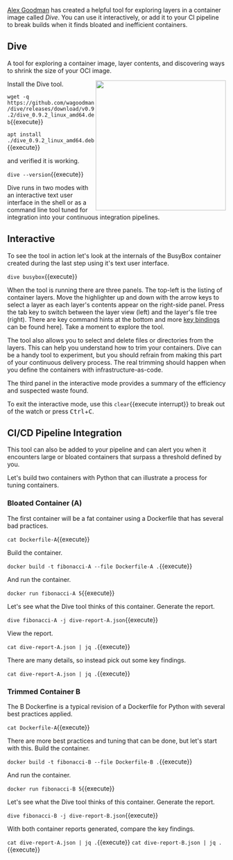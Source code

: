 [Alex Goodman](https://github.com/wagoodman) has created a helpful tool for exploring layers in a container image called _Dive_. You can use it interactively, or add it to your CI pipeline to break builds when it finds bloated and inefficient containers.

## Dive

A tool for exploring a container image, layer contents, and discovering ways to shrink the size of your OCI image.

<img align="right" src="https://github.com/wagoodman/dive/raw/master/.data/demo.gif" width="300">

Install the Dive tool.

`wget -q https://github.com/wagoodman/dive/releases/download/v0.9.2/dive_0.9.2_linux_amd64.deb`{{execute}}

`apt install ./dive_0.9.2_linux_amd64.deb`{{execute}}

and verified it is working.

`dive --version`{{execute}}

Dive runs in two modes with an interactive text user interface in the shell or as a command line tool tuned for integration into your continuous integration pipelines.

## Interactive

To see the tool in action let's look at the internals of the BusyBox container created during the last step using it's text user interface.

`dive busybox`{{execute}}

When the tool is running there are three panels. The top-left is the listing of container layers. Move the highlighter up and down with the arrow keys to select a layer as each layer's contents appear on the right-side panel. Press the tab key to switch between the layer view (left) and the layer's file tree (right). There are key command hints at the bottom and more [key bindings](https://github.com/wagoodman/dive#keybindings) can be found here]. Take a moment to explore the tool.

The tool also allows you to select and delete files or directories from the layers. This can help you understand how to trim your containers. Dive can be a handy tool to experiment, but you should refrain from making this part of your continuous delivery process. The real trimming should happen when you define the containers with infrastructure-as-code.

The third panel in the interactive mode provides a summary of the efficiency and suspected waste found.

To exit the interactive mode, use this ```clear```{{execute interrupt}} to break out of the watch or press <kbd>Ctrl</kbd>+<kbd>C</kbd>.

## CI/CD Pipeline Integration

This tool can also be added to your pipeline and can alert you when it encounters large or bloated containers that surpass a threshold defined by you.

Let's build two containers with Python that can illustrate a process for tuning containers.

### Bloated Container (A)

The first container will be a fat container using a Dockerfile that has several bad practices.

`cat Dockerfile-A`{{execute}}

Build the container.

`docker build -t fibonacci-A --file Dockerfile-A .`{{execute}}

And run the container.

`docker run fibonacci-A 5`{{execute}}

Let's see what the Dive tool thinks of this container. Generate the report.

`dive fibonacci-A -j dive-report-A.json`{{execute}}

View the report.

`cat dive-report-A.json | jq .`{{execute}}

There are many details, so instead pick out some key findings.

`cat dive-report-A.json | jq .`{{execute}}

### Trimmed Container B

The B Dockerfine is a typical revision of a Dockerfile for Python with several best practices applied.

`cat Dockerfile-A`{{execute}}

There are more best practices and tuning that can be done, but let's start with this. Build the container.

`docker build -t fibonacci-B --file Dockerfile-B .`{{execute}}

And run the container.

`docker run fibonacci-B 5`{{execute}}

Let's see what the Dive tool thinks of this container. Generate the report.

`dive fibonacci-B -j dive-report-B.json`{{execute}}

With both container reports generated, compare the key findings.

`cat dive-report-A.json | jq .`{{execute}}
`cat dive-report-B.json | jq .`{{execute}}

